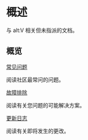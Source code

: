 # 概述 
与 alt:V 相关但未指派的文档。

## 概览
<section class="destinations">
  <div class="grid-container">
    <div class="grid-item">
      <div class="card">
        <div class="card-icon">
          <span class="glyph fa-cogs"></span>
        </div>
        <div class="card-content">
          <a href="faq.md" class="card-header">
            <span>
              常见问题
            </span>
          </a>
          <p class="card-description">
            阅读社区最常问的问题。
          </p>
        </div>
      </div>
    </div>
    <div class="grid-item">
      <div class="card">
        <div class="card-icon">
          <span class="glyph fa-book-open"></span>
        </div>
        <div class="card-content">
          <a href="troubleshooting/client.md" class="card-header">
            <span>
              故障排除
            </span>
          </a>
          <p class="card-description">
            阅读有关您问题的可能解决方案。
          </p>
        </div>
      </div>
    </div>
    <div class="grid-item">
      <div class="card">
        <div class="card-icon">
          <span class="glyph fa-code-branch"></span>
        </div>
        <div class="card-content">
          <a href="changelogs/index.md" class="card-header">
            <span>
              更新日志
            </span>
          </a>
          <p class="card-description">
            阅读有关即将发生的更改。
          </p>
        </div>
      </div>
    </div>
  </div>
</section>
